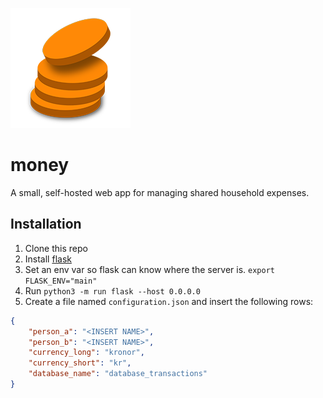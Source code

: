 ![logo](https://raw.githubusercontent.com/adelhult/money/master/static/logo/alternative192.png)
# money
A small, self-hosted web app for managing shared household expenses.

## Installation

1. Clone this repo
2. Install [flask](https://pypi.org/project/Flask/)
3. Set an env var so flask can know where the server is. `export FLASK_ENV="main"`
4. Run `python3 -m run flask --host 0.0.0.0`
5. Create a file named `configuration.json` and insert the following rows:
```json
{
    "person_a": "<INSERT NAME>",
    "person_b": "<INSERT NAME>",
    "currency_long": "kronor",
    "currency_short": "kr",
    "database_name": "database_transactions"
}
``` 